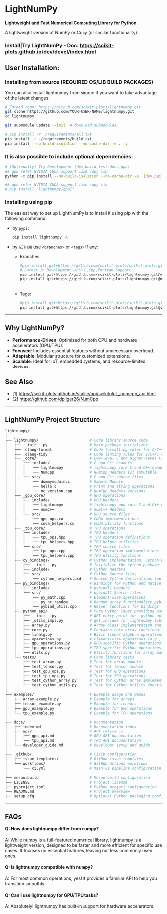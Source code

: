 # LightNumPy

**Lightweight and Fast Numerical Computing Library for Python**

A lightweight version of NumPy or Cupy (or similar functionality).

### Install|Try LightNumPy - Doc: https://scikit-plots.github.io/dev/devel/index.html

## User Installation:

### Installing from source (REQUIRED OS/LIB BUILD PACKAGES)
You can also install lightnumpy from source if you want to take advantage of the latest changes:
```sh
# Forked repo: https://github.com/scikit-plots/lightnumpy.git
git clone https://github.com/YOUR-USER-NAME/lightnumpy.git
cd lightnumpy

git submodule update --init  # download submodules

# pip install -r ./requirements/all.txt
pip install -r ./requirements/build.txt
pip install --no-build-isolation --no-cache-dir -e . -v
```

### It is also possible to include optional dependencies:
```sh
# (Optionally) Try Development [dev,build,test,docs,gpu]
## gpu refer NVIDIA CUDA support like cupy lib
python -m pip install --no-build-isolation --no-cache-dir -e .[dev,build,test,docs] -v

## gpu refer NVIDIA CUDA support like cupy lib
# pip install "lightnumpy[gpu]"
```

### Installing using pip

The easiest way to set up LightNumPy is to install it using pip with the following command:

- by `pypi`:
  ```sh
  pip install lightnumpy -U
  ```

- by `GITHUB` use `<branches>` or `<tags>` If any:
  - Branches:
    ```bash
    #pip install git+https://github.com/scikit-plots/scikit-plots.git@<branches>
    # Latest in Development with C,Cpp,Fortran Support
    pip install git+https://github.com/scikit-plots/lightnumpy.git@main
    pip install git+https://github.com/scikit-plots/lightnumpy.git@maintenance/0.0.x
    ```
  <br>

  - Tags:
    ```bash
    #pip install git+https://github.com/scikit-plots/scikit-plots.git@<tags>
    pip install git+https://github.com/scikit-plots/lightnumpy.git@v0.0.x
    ```

---

## Why LightNumPy?
- **Performance-Driven**: Optimized for both CPU and hardware accelerators (GPU/TPU).
- **Focused**: Includes essential features without unnecessary overhead.
- **Adaptable**: Modular structure for customized extensions.
- **Scalable**: Ideal for IoT, embedded systems, and resource-limited devices.

## See Also
- [1] https://scikit-plots.github.io/stable/api/scikitplot._numcpp_api.html
- [2] https://github.com/dpilger26/NumCpp
---

## LightNumPy Project Structure

```sh
lightnumpy/
│
├── lightnumpy/                       # Core library source code
│   ├── __init__.py                   # Main package initializer
│   ├── .clang-format                 # Code formatting rules for C/C++, code formatting rules like braces placement, and spacing.
│   ├── .clang-tidy                   # Code linting rules for C/C++, code analysis, warnings, and bug detection.
│   ├── _core/                        # Low-level C and Higher-level C++ implementation sources
│   │   ├── include/                  # C and C++ headers
│   │   │   ├── lightnumpy            # lightnumpy core C and C++ headers
│   │   │   └── NumCpp                # NumCpp Headers [2] immutable
│   │   └── src/                      # C and C++ source files
│   │       ├── dummymodule.c         # Sample Module
│   │       ├── hello.c               # Print and string operations
│   │       └── nc_version.cpp        # NumCpp Headers versions
│   ├── _gpu_core/                    # GPU operations
│   │   ├── include/                  # GPU headers
│   │   │   ├── lightnumpy            # lightnumpy gpu core C and C++ headers as .cuh
│   │   │   └── numC++                # numC++ Headers
│   │   └── src/                      # GPU source files
│   │       ├── gpu_ops.cu            # CUDA implementations
│   │       └── cuda_helpers.cu       # CUDA utility functions
│   ├── _tpu_core/                    # TPU operations
│   │   ├── include/                  # TPU headers
│   │   │   ├── tpu_ops.hpp           # TPU operation definitions
│   │   │   └── tpu_helpers.hpp       # TPU helper utilities
│   │   └── src/                      # TPU source files
│   │       ├── tpu_ops.cpp           # TPU operation implementations (via XLA)
│   │       └── tpu_helpers.cpp       # TPU utility functions
│   ├── cy_bindings/                  # Cython implementation, Cython bridging native libraries with Python APIs
│   │   ├── __init__.py               # Initialize the cython package
│   │   ├── include/                  # Cython Headers
│   │   └── src/                      # Cython Source files
│   │       └── cython_helpers.pxd    # Shared Cython declarations (optional)
│   ├── py_bindings/                  # Bindings for Python and native code, pybind11 bridging native libraries with Python APIs
│   │   ├── include/                  # pybind11 Headers
│   │   └── src/                      # pybind11 Source files
│   │       ├── py_math.cpp           # Element-wise operations
│   │       ├── py_nc_random          # Random array functionality pybind11 with NumCpp
│   │       └── pybind_utils.cpp      # Helper functions for bindings
│   ├── python_api/                   # Pure Python layer providing user-friendly interfaces for core functionality
│   │   ├── __init__.py               # API entry point for `python_api`
│   │   ├── _utils_impl.py            # get_include for lightnumpy library's C and C++ _core Headers with NumCpp Headers [2]
│   │   ├── array.py                  # Array class implementation and basic methods
│   │   ├── core.py                   # Contains core array functionality
│   │   ├── linalg.py                 # Basic linear algebra operations (e.g., dot, transpose)
│   │   ├── operations.py             # Element-wise operations (e.g., addition, multiplication) (CPU, GPU, TPU)
│   │   ├── gpu_operations.py         # GPU-specific Python operations
│   │   ├── tpu_operations.py         # TPU-specific Python operations
│   │   └── utils.py                  # Utility functions for array manipulation
│   └── tests/                        # Core library tests
│       ├── test_array.py             # Test for array module
│       ├── test_tensor.py            # Test for tensor module
│       ├── test_gpu_ops.py           # Test for GPU operations
│       ├── test_tpu_ops.py           # Test for TPU operations
│       ├── test_cython_array.py      # Test for Cython array implementation
│       └── test_cython_utils.py      # Test for Cython utility functions
│
├── examples/                         # Example usage and demos
│   ├── array_example.py              # Example for arrays
│   ├── tensor_example.py             # Example for tensors
│   ├── gpu_example.py                # Example for GPU operations
│   └── tpu_example.py                # Example for TPU operations
│
├── docs/                             # Documentation
│   ├── index.md                      # Documentation index
│   ├── api/                          # API reference
│   │   ├── gpu_api.md                # GPU API documentation
│   │   └── tpu_api.md                # TPU API documentation
│   └── developer_guide.md            # Developer setup and guide
│
├── .github/                          # CI/CD configuration
│   ├── issue_templates/              # GitHub issue templates
│   └── workflows/                    # GitHub Actions workflows
│       └── ci.yml                    # Main CI pipeline configuration
│
├── meson.build                       # Meson build configuration
├── LICENSE                           # Project license
├── pyproject.toml                    # Python project configuration
└── README.md                         # Project overview
├── setup.cfg                         # Optional Python packaging configuration
```


<!-- --- -->

<!-- ```sh
mkdir lightnumpy
cd lightnumpy

mkdir -p lightnumpy/{python_api,c_core/include,c_core/src,cpp_core/include,cpp_core/src,gpu_core/include,gpu_core/src,tpu_core/include,tpu_core/src,bindings,tests}

touch meson.build pyproject.toml README.md

mkdir -p .github/workflows
touch .github/workflows/ci.yml

mkdir docs
touch docs/index.md

mkdir examples
touch examples/{array_example.py,tensor_example.py,gpu_example.py,tpu_example.py}
``` -->

---

## FAQs

#### Q: How does lightnumpy differ from numpy?
A: While numpy is a full-featured numerical library, lightnumpy is a lightweight version, designed to be faster and more efficient for specific use cases. It focuses on essential features, leaving out less commonly used ones.

#### Q: Is lightnumpy compatible with numpy?

A: For most common operations, yes! It provides a familiar API to help you transition smoothly.

#### Q: Can I use lightnumpy for GPU/TPU tasks?

A: Absolutely! lightnumpy has built-in support for hardware accelerators.
